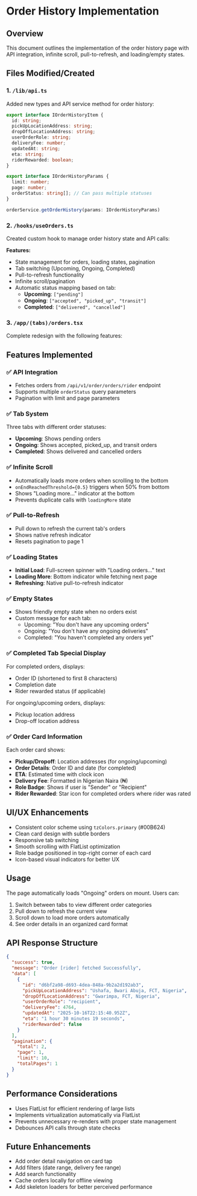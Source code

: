# Order History Implementation

## Overview

This document outlines the implementation of the order history page with API integration, infinite scroll, pull-to-refresh, and loading/empty states.

## Files Modified/Created

### 1. `/lib/api.ts`

Added new types and API service method for order history:

```typescript
export interface IOrderHistoryItem {
  id: string;
  pickUpLocationAddress: string;
  dropOffLocationAddress: string;
  userOrderRole: string;
  deliveryFee: number;
  updatedAt: string;
  eta: string;
  riderRewarded: boolean;
}

export interface IOrderHistoryParams {
  limit: number;
  page: number;
  orderStatus: string[]; // Can pass multiple statuses
}

orderService.getOrderHistory(params: IOrderHistoryParams)
```

### 2. `/hooks/useOrders.ts`

Created custom hook to manage order history state and API calls:

**Features:**

- State management for orders, loading states, pagination
- Tab switching (Upcoming, Ongoing, Completed)
- Pull-to-refresh functionality
- Infinite scroll/pagination
- Automatic status mapping based on tab:
  - **Upcoming**: `["pending"]`
  - **Ongoing**: `["accepted", "picked_up", "transit"]`
  - **Completed**: `["delivered", "cancelled"]`

### 3. `/app/(tabs)/orders.tsx`

Complete redesign with the following features:

## Features Implemented

### ✅ API Integration

- Fetches orders from `/api/v1/order/orders/rider` endpoint
- Supports multiple `orderStatus` query parameters
- Pagination with limit and page parameters

### ✅ Tab System

Three tabs with different order statuses:

- **Upcoming**: Shows pending orders
- **Ongoing**: Shows accepted, picked_up, and transit orders
- **Completed**: Shows delivered and cancelled orders

### ✅ Infinite Scroll

- Automatically loads more orders when scrolling to the bottom
- `onEndReachedThreshold={0.5}` triggers when 50% from bottom
- Shows "Loading more..." indicator at the bottom
- Prevents duplicate calls with `loadingMore` state

### ✅ Pull-to-Refresh

- Pull down to refresh the current tab's orders
- Shows native refresh indicator
- Resets pagination to page 1

### ✅ Loading States

- **Initial Load**: Full-screen spinner with "Loading orders..." text
- **Loading More**: Bottom indicator while fetching next page
- **Refreshing**: Native pull-to-refresh indicator

### ✅ Empty States

- Shows friendly empty state when no orders exist
- Custom message for each tab:
  - Upcoming: "You don't have any upcoming orders"
  - Ongoing: "You don't have any ongoing deliveries"
  - Completed: "You haven't completed any orders yet"

### ✅ Completed Tab Special Display

For completed orders, displays:

- Order ID (shortened to first 8 characters)
- Completion date
- Rider rewarded status (if applicable)

For ongoing/upcoming orders, displays:

- Pickup location address
- Drop-off location address

### ✅ Order Card Information

Each order card shows:

- **Pickup/Dropoff**: Location addresses (for ongoing/upcoming)
- **Order Details**: Order ID and date (for completed)
- **ETA**: Estimated time with clock icon
- **Delivery Fee**: Formatted in Nigerian Naira (₦)
- **Role Badge**: Shows if user is "Sender" or "Recipient"
- **Rider Rewarded**: Star icon for completed orders where rider was rated

## UI/UX Enhancements

- Consistent color scheme using `tzColors.primary` (#00B624)
- Clean card design with subtle borders
- Responsive tab switching
- Smooth scrolling with FlatList optimization
- Role badge positioned in top-right corner of each card
- Icon-based visual indicators for better UX

## Usage

The page automatically loads "Ongoing" orders on mount. Users can:

1. Switch between tabs to view different order categories
2. Pull down to refresh the current view
3. Scroll down to load more orders automatically
4. See order details in an organized card format

## API Response Structure

```json
{
  "success": true,
  "message": "Order [rider] fetched Successfully",
  "data": [
    {
      "id": "d6bf2a98-d693-4dea-848a-9b2a2d192ab3",
      "pickUpLocationAddress": "Ushafa, Bwari Abuja, FCT, Nigeria",
      "dropOffLocationAddress": "Gwarimpa, FCT, Nigeria",
      "userOrderRole": "recipient",
      "deliveryFee": 4764,
      "updatedAt": "2025-10-16T22:15:40.952Z",
      "eta": "1 hour 30 minutes 19 seconds",
      "riderRewarded": false
    }
  ],
  "pagination": {
    "total": 2,
    "page": 1,
    "limit": 10,
    "totalPages": 1
  }
}
```

## Performance Considerations

- Uses FlatList for efficient rendering of large lists
- Implements virtualization automatically via FlatList
- Prevents unnecessary re-renders with proper state management
- Debounces API calls through state checks

## Future Enhancements

- Add order detail navigation on card tap
- Add filters (date range, delivery fee range)
- Add search functionality
- Cache orders locally for offline viewing
- Add skeleton loaders for better perceived performance
